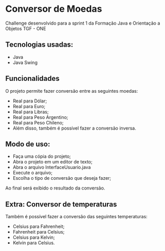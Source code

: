 # Conversor de Moedas

Challenge desenvolvido para a sprint 1 da Formação Java e Orientação a Objetos TGF - ONE

## Tecnologias usadas:
* Java
* Java Swing

## Funcionalidades 

O projeto permite fazer conversão entre as seguintes moedas:
* Real para Dólar;
* Real para Euro;
* Real para Libras;
* Real para Peso Argentino;
* Real para Peso Chileno;
* Além disso, também é possível fazer a conversão inversa.
  
## Modo de uso:

* Faça uma cópia do projeto;
* Abra o projeto em um editor de texto;
* Abra o arquivo InterfaceUsuario.java
* Execute o arquivo;
* Escolha o tipo de conversão que deseja fazer;
  
Ao final será exibido o resultado da conversão.

## Extra: Conversor de temperaturas

Também é possível fazer a conversão das seguintes temperaturas:

* Celsius para Fahrenheit;
* Fahrenheit para Celsius;
* Celsius para Kelvin;
* Kelvin para Celsius.

